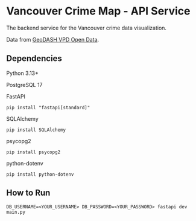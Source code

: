 # Vancouver Crime Map - API Service
The backend service for the Vancouver crime data visualization.

Data from [GeoDASH VPD Open Data](https://geodash.vpd.ca/opendata/#).

## Dependencies
Python 3.13+

PostgreSQL 17

FastAPI

    pip install "fastapi[standard]"

SQLAlchemy

    pip install SQLAlchemy
  
psycopg2

    pip install psycopg2

python-dotenv

    pip install python-dotenv

## How to Run
    DB_USERNAME=<YOUR_USERNAME> DB_PASSWORD=<YOUR_PASSWORD> fastapi dev main.py
